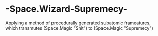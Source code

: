 # -Space.Wizard-Supremecy-
Applying a method of procedurally generated subatomic frameatures, which transmutes (Space.Magic "Shit") to (Space.Magic "Supremecy") 
